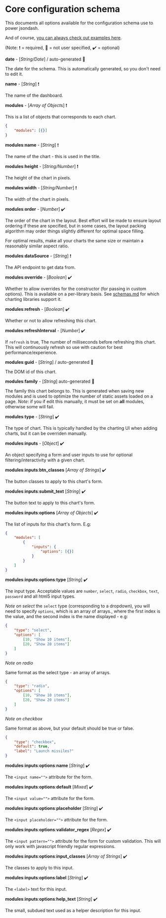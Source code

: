# Core configuration schema

This documents all options available for the configuration schema use to power jsondash.

And of course, [you can always check out examples here](example_app/examples/config).

(Note: :heavy_exclamation_mark: = required, :no_entry_sign: = not user specified, :heavy_check_mark: = optional)

**date** - [*String/Date*] / auto-generated :no_entry_sign:

The date for the schema. This is automatically generated, so you don't need to edit it.

**name** - [*String*] :heavy_exclamation_mark:

The name of the dashboard.

**modules** - [*Array of Object*s] :heavy_exclamation_mark:

This is a list of objects that corresponds to each chart.

```json
{
    "modules": [{}]
}
```

**modules**:**name** - [*String*] :heavy_exclamation_mark:

The name of the chart - this is used in the title.

**modules**:**height** - [*String/Number*] :heavy_exclamation_mark:

The height of the chart in pixels.

**modules**:**width** - [*String/Number*] :heavy_exclamation_mark:

The width of the chart in pixels.

**modules**:**order** - [*Number*] :heavy_check_mark:

The order of the chart in the layout. Best effort will be made to ensure layout ordering if these are specified, but in some cases, the layout packing algorithm may order things slightly different for optimal space filling.

For optimal results, make all your charts the same size or maintain a reasonably similar aspect ratio.

**modules**:**dataSource** - [*String*] :heavy_exclamation_mark:

The API endpoint to get data from.

**modules**:**override** - [*Boolean*] :heavy_check_mark:

Whether to allow overrides for the constructor (for passing in custom options). This is available on a per-library basis. See [schemas.md](schemas.md) for which charting libraries support it.

**modules**:**refresh** - [*Boolean*] :heavy_check_mark:

Whether or not to allow refreshing this chart.

**modules**:**refreshInterval** - [*Number*] :heavy_check_mark:

If `refresh` is true, The number of milliseconds before refreshing this chart. This will continuously refresh so use with caution for best performance/experience.

**modules**:**guid** - [*String*] / auto-generated :no_entry_sign:

The DOM id of this chart.

**modules**:**family** - [*String*] auto-generated :no_entry_sign:

The family this chart belongs to. This is generated when saving new modules and is used to optimize the number of static assets loaded on a page. *Note*: if you if edit this manually, it must be set on **all** modules, otherwise some will fail.

**modules**:**type** - [*String*] :heavy_check_mark:

The type of chart. This is typically handled by the charting UI when adding charts, but it can be overriden manually.

**modules**:**inputs** - [*Object*] :heavy_check_mark:

An object specifying a form and user inputs to use for optional filtering/interactivity with a given chart.

**modules**:**inputs**:**btn_classes** [*Array of Strings*] :heavy_check_mark:

The button classes to apply to this chart's form.

**modules**:**inputs**:**submit_text** [*String*] :heavy_check_mark:

The button text to apply to this chart's form.

**modules**:**inputs**:**options** [*Array of Objects*] :heavy_check_mark:

The list of inputs for this chart's form. E.g:

```json
{
    "modules": [
        {
            "inputs": {
                "options": [{}]
            }
        }
    ]
}
```

**modules**:**inputs**:**options**:**type** [*String*] :heavy_check_mark:

The input type. Acceptable values are `number`, `select`, `radio`, `checkbox`, `text`, `password` and all html5 input types.

*Note on select* the `select` type (corresponding to a dropdown), you will need to specify `options`, which is an array of arrays., where the first index is the value, and the second index is the name displayed - e.g:

```json
{
    "type": "select",
    "options": [
        [10, "Show 10 items"],
        [20, "Show 20 items"]
    ]
}
```

*Note on radio*

Same format as the select type - an array of arrays.

```json
{
    "type": "radio",
    "options": [
        [10, "Show 10 items"],
        [20, "Show 20 items"]
    ]
}
```

*Note on checkbox*

Same format as above, but your default should be true or false.

```json
{
    "type": "checkbox",
    "default": true,
    "label": "Launch missiles?"
}
```

**modules**:**inputs**:**options**:**name** [*String*] :heavy_check_mark:

The `<input name="">` attribute for the form.

**modules**:**inputs**:**options**:**default** [*Mixed*] :heavy_check_mark:

The `<input value="">` attribute for the form.

**modules**:**inputs**:**options**:**placeholder** [*String*] :heavy_check_mark:

The `<input placeholder="">` attribute for the form.

**modules**:**inputs**:**options**:**validator_regex** [*Regex*] :heavy_check_mark:

The `<input pattern="">` attribute for the form for custom validation. This will only work with javascript friendly regular expressions.

**modules**:**inputs**:**options**:**input_classes** [*Array of Strings*] :heavy_check_mark:

The classes to apply to this input.

**modules**:**inputs**:**options**:**label** [*String*] :heavy_check_mark:

The `<label>` text for this input.

**modules**:**inputs**:**options**:**help_text** [*String*] :heavy_check_mark:

The small, subdued text used as a helper description for this input.
